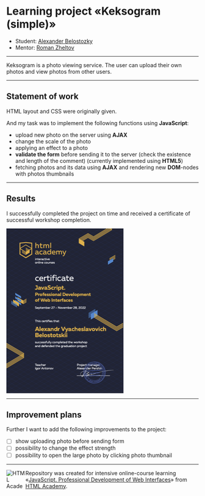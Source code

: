 # Learning project «Keksogram (simple)»

* Student: [Alexander Belostozky](https://up.htmlacademy.ru/javascript/27/user/2026639)
* Mentor: [Roman Zheltov](https://htmlacademy.ru/profile/id1145037)

---

Keksogram is a photo viewing service. The user can upload their own photos and view photos from other users.

---

## Statement of work
HTML layout and CSS were originally given.

And my task was to implement the following functions using **JavaScript**:
- upload new photo on the server using **AJAX**
- change the scale of the photo
- applying an effect to a photo
- **validate the form** before sending it to the server (check the existence and length of the comment) (currently implemented using **HTML5**)
- fetching photos and its data using **AJAX** and rendering new **DOM**-nodes with photos thumbnails

---

## Results

I successfully completed the project on time and received a certificate of successful workshop completion.

<a href="https://assets.htmlacademy.ru/certificates/intensive/337/2026639.pdf">
  <img  width="307" height="432" style="display:block" alt="Certificate" src="./repository files/certificate.png">
</a>

---

## Improvement plans
Further I want to add the following improvements to the project:
- [ ] show uploading photo before sending form
- [ ] possibility to change the effect strength
- [ ] possibility to open the large photo by clicking photo thumbnail

---

<a href="https://htmlacademy.ru/intensive/javascript"><img align="left" width="50" height="50" alt="HTML Academy" src="https://up.htmlacademy.ru/static/img/intensive/javascript/logo-for-github-2.png"></a>

Repository was created for intensive online-course learning «[JavaScript. Professional Development of Web Interfaces](https://htmlacademy.ru/intensive/javascript)» from [HTML Academy](https://htmlacademy.ru).
